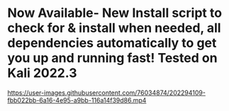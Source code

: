 # Now Available- New Install script to check for & install when needed, all dependencies automatically to get you up and running fast! Tested on Kali 2022.3



https://user-images.githubusercontent.com/76034874/202294109-fbb022bb-6a16-4e95-a9bb-116a14f39d86.mp4

